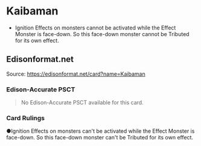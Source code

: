 # Kaibaman

*   Ignition Effects on monsters cannot be activated while the Effect Monster is face-down. So this face-down monster cannot be Tributed for its own effect.

## Edisonformat.net

Source: https://edisonformat.net/card?name=Kaibaman

### Edison-Accurate PSCT

> No Edison-Accurate PSCT available for this card.

### Card Rulings

●Ignition Effects on monsters can't be activated while the Effect Monster is face-down. So this face-down monster can't be Tributed for its own effect.
            